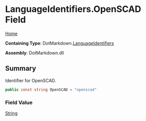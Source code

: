 # LanguageIdentifiers\.OpenSCAD Field

[Home](../../../README.md)

**Containing Type**: DotMarkdown\.[LanguageIdentifiers](../README.md)

**Assembly**: DotMarkdown\.dll

## Summary

Identifier for OpenSCAD\.

```csharp
public const string OpenSCAD = "openscad"
```

### Field Value

[String](https://docs.microsoft.com/en-us/dotnet/api/system.string)

